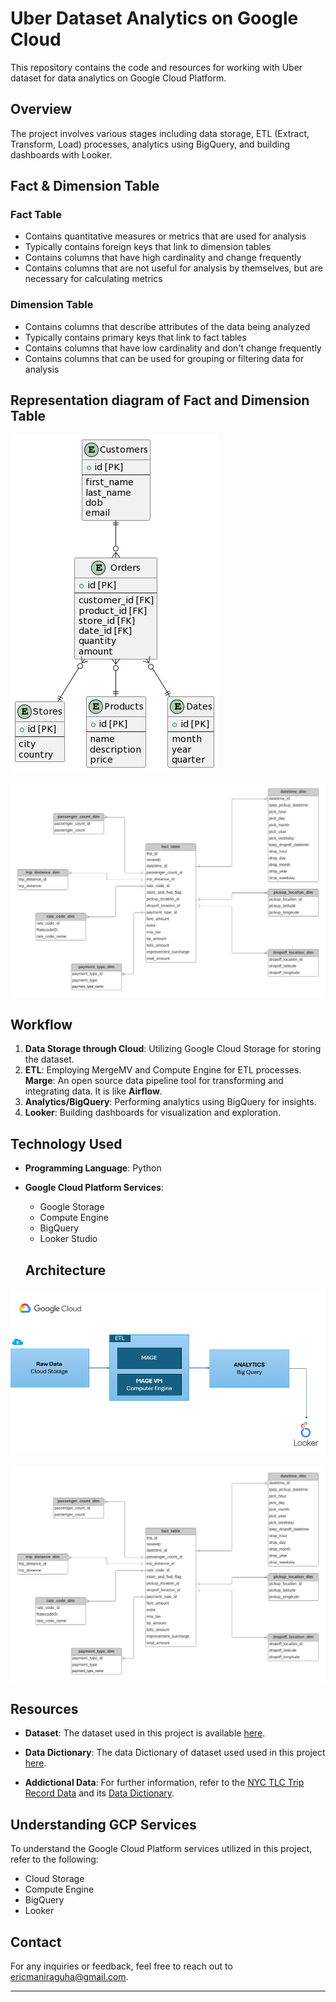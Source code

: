 # Uber Dataset Analytics on Google Cloud

This repository contains the code and resources for working with Uber dataset for data analytics on Google Cloud Platform.

## Overview

The project involves various stages including data storage, ETL (Extract, Transform, Load) processes, analytics using BigQuery, and building dashboards with Looker.

## Fact & Dimension Table

### Fact Table

- Contains quantitative measures or metrics that are used for analysis
- Typically contains foreign keys that link to dimension tables
- Contains columns that have high cardinality and change frequently
- Contains columns that are not useful for analysis by themselves, but are necessary for calculating metrics

### Dimension Table

- Contains columns that describe attributes of the data being analyzed
- Typically contains primary keys that link to fact tables
- Contains columns that have low cardinality and don't change frequently
- Contains columns that can be used for grouping or filtering data for analysis

## Representation diagram of Fact and Dimension Table

![Fact&Dimension](./Dimension_Fact_Tables.png)

![Architecture-relational-table](./relational_table.png)

## Workflow

1. **Data Storage through Cloud**: Utilizing Google Cloud Storage for storing the dataset.
2. **ETL**: Employing MergeMV and Compute Engine for ETL processes.
   **Marge**: An open source data pipeline tool for transforming and integrating data. It is like **Airflow**.
3. **Analytics/BigQuery**: Performing analytics using BigQuery for insights.
4. **Looker**: Building dashboards for visualization and exploration.

## Technology Used

- **Programming Language**: Python
- **Google Cloud Platform Services**:

  - Google Storage
  - Compute Engine
  - BigQuery
  - Looker Studio

  ## Architecture

![Architecture](./Architecture-diagram.png)

![Architecture-relational-table](./relational_table.png)

## Resources

- **Dataset**: The dataset used in this project is available [here](https://www.nyc.gov/site/tlc/about/tlc-trip-record-data.page).

- **Data Dictionary**: The data Dictionary of dataset used used in this project [here](https://data.cityofnewyork.us/Transportation/2021-Yellow-Taxi-Trip-Data/m6nq-qud6/about_data).

- **Addictional Data**: For further information, refer to the [NYC TLC Trip Record Data](https://www.nyc.gov/site/tlc/about/tlc-trip-record-data.page) and its [Data Dictionary](https://www.nyc.gov/assets/tlc/downloads/pdf/data_dictionary_trip_records_yellow.pdf).

## Understanding GCP Services

To understand the Google Cloud Platform services utilized in this project, refer to the following:

- Cloud Storage
- Compute Engine
- BigQuery
- Looker

## Contact

For any inquiries or feedback, feel free to reach out to [ericmaniraguha@gmail.com](mailto:your_email@example.com).

---
